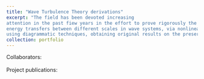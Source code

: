```yaml
---
title: "Wave Turbulence Theory derivations"
excerpt: "The field has been devoted increasing
attention in the past fiew years in the effort to prove rigorously the validity of the wave kinetic equation, which describes the
energy transfers between different scales in wave systems, via nonlinear resonant interaction. Since my MSc thesis, I have worked on derivations in wave kinetic theory
using diagrammatic techniques, obtaining original results on the preservation of chaos for four-wave systems. <br/><img src='/images/image3.PNG' style='width:500px;'>"
collection: portfolio
---
```

Collaborators: <br><br>
Project publications: 
